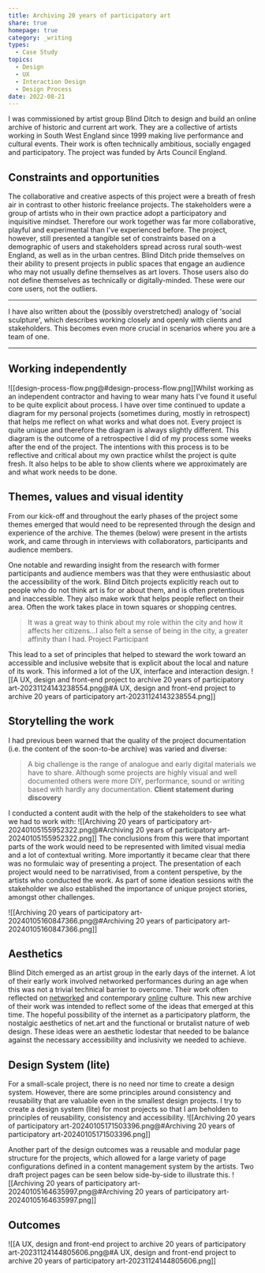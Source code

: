 ```yaml
---
title: Archiving 20 years of participatory art
share: true
homepage: true
category: _writing
types:
  - Case Study
topics:
  - Design
  - UX
  - Interaction Design
  - Design Process
date: 2022-08-21
---
```



I was commissioned by artist group Blind Ditch to design and build an online archive of historic and current art work. They are a collective of artists working in South West England since 1999 making live performance and cultural events. Their work is often technically ambitious, socially engaged and participatory. The project was funded by Arts Council England.

## Constraints and opportunities 
The collaborative and creative aspects of this project were a breath of fresh air in contrast to other historic freelance projects. The stakeholders were a group of artists who in their own practice adopt a participatory and inquisitive mindset. Therefore our work together was far more collaborative, playful and experimental than I've experienced before. The project, however, still presented a tangible set of constraints based on a demographic of users and stakeholders spread across rural south-west England, as well as in the urban centres. Blind Ditch pride themselves on their ability to present projects in public spaces that engage an audience who may not usually define themselves as art lovers. Those users also do not define themselves as technically or digitally-minded. These were our core users, not the outliers. 

---

I have also written about the (possibly overstretched) analogy of 'social sculpture', which describes working closely and openly with clients and stakeholders. This becomes even more crucial in scenarios where you are a team of one.

---

## Working independently

![[design-process-flow.png@#design-process-flow.png]]Whilst working as an independent contractor and having to wear many hats I've found it useful to be quite explicit about process. I have over time continued to update a diagram for my personal projects (sometimes during, mostly in retrospect) that helps me reflect on what works and what does not. Every project is quite unique and therefore the diagram is always slightly different. This diagram is the outcome of a retrospective I did of my process some weeks after the end of the project. The intentions with this process is to be reflective and critical about my own practice whilst the project is quite fresh. It also helps to be able to show clients where we approximately are and what work needs to be done. 

## Themes, values and visual identity

From our kick-off and throughout the early phases of the project some themes emerged that would need to be represented through the design and experience of the archive. The themes (below) were present in the artists work, and came through in interviews with collaborators, participants and audience members.  

One notable and rewarding insight from the research with former participants and audience members was that they were enthusiastic about the accessibility of the work. Blind Ditch projects explicitly reach out to people who do not think art is for or about them, and is often pretentious and inaccessible. They also make work that helps people reflect on their area. Often the work takes place in town squares or shopping centres.  

> It was a great way to think about my role within the city and how it affects her citizens...I also felt a sense of being in the city, a greater affinity than I had. 
> Project Participant 

This lead to a set of principles that helped to steward the work toward an accessible and inclusive website that is explicit about the local and nature of its work. This informed a lot of the UX, interface and interaction design. 
![[A UX, design and front-end project to archive 20 years of participatory art-20231124143238554.png@#A UX, design and front-end project to archive 20 years of participatory art-20231124143238554.png]]

## Storytelling the work

I had previous been warned that the quality of the project documentation (i.e. the content of the soon-to-be archive) was varied and diverse:

> A big challenge is the range of analogue and early digital materials we have to share.  Although some projects are highly visual and well documented others were more DIY, performance, sound or writing based with hardly any documentation.
> **Client statement during discovery** 

I conducted a content audit with the help of the stakeholders to see what we had to work with:
![[Archiving 20 years of participatory art-20240105155952322.png@#Archiving 20 years of participatory art-20240105155952322.png]]
The conclusions from this were that important parts of the work would need to be represented with limited visual media and a lot of contextual writing. More importantly it became clear that there was no formulaic way of presenting a project. The presentation of each project would need to be narrativised, from a content perspetive, by the artists who conducted the work. As part of some ideation sessions with the stakeholder we also established the importance of unique project stories, amongst other challenges. 

![[Archiving 20 years of participatory art-20240105160847366.png@#Archiving 20 years of participatory art-20240105160847366.png]]


## Aesthetics
Blind Ditch emerged as an artist group in the early days of the internet. A lot of their early work involved networked performances during an age when this was not a trivial technical barrier to overcome. Their work often reflected on [networked](https://www.blindditch.net/projects/make-shift) and contemporary [online](https://www.blindditch.net/projects/show-us-your-selfie) culture. This new archive of their work was intended to reflect some of the ideas that emerged at this time. The hopeful possibility of the internet as a participatory platform, the nostalgic aesthetics of net.art and the functional or brutalist nature of web design. These ideas were an aesthetic lodestar that needed to be balance against the necessary accessibility and inclusivity we needed to achieve. 

## Design System (lite)
For a small-scale project, there is no need nor time to create a design system. However, there are some principles around consistency and reusability that are valuable even in the smallest design projects. I try to create a design system (lite) for most projects so that I am beholden to principles of reusability, consistency and accessibility. 
![[Archiving 20 years of participatory art-20240105171503396.png@#Archiving 20 years of participatory art-20240105171503396.png]]

Another part of the design outcomes was a reusable and modular page structure for the projects, which allowed for a large variety of page configurations defined in a content management system by the artists. Two draft project pages can be seen below side-by-side to illustrate this.
![[Archiving 20 years of participatory art-20240105164635997.png@#Archiving 20 years of participatory art-20240105164635997.png]]

## Outcomes


![[A UX, design and front-end project to archive 20 years of participatory art-20231124144805606.png@#A UX, design and front-end project to archive 20 years of participatory art-20231124144805606.png]]



